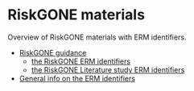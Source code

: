 # RiskGONE materials

Overview of RiskGONE materials with ERM identifiers.

* [RiskGONE guidance](identifiers_and_guidance.md)
  * [the RiskGONE ERM identifiers](identifiers_and_guidance.md#the-nanomaterials)
  * [the RiskGONE Literature study ERM identifiers](RiskGONE_Literature_NM.md)
* [General info on the ERM identifiers](https://nanocommons.github.io/identifiers/)
